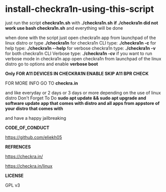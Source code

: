 # install-checkra1n-using-this-script
just run the script **checkra1n.sh** with **./checkra1n.sh** **if ./checkra1n did not work use bash checkra1n.sh** and everything will be done 

when done with the script just open checkra1n app from launchpad of the linux distro or type **./checkra1n** for checkra1n CLI type: **./checkra1n -c** for help type: **./checkra1n --help** for verbose checkra1n type: **./checkra1n -v** for both checkra1n CLI Verbose type: **./checkra1n -cv** if you want to run verbose mode in checkra1n app open checkra1n from launchpad of the linux distro go to options and enable **verbose boot**

**Only FOR A11 DEVICES IN CHECKRA1N ENABLE SKIP A11 BPR CHECK**

FOR MORE INFO GO TO **checkra.in**

and like everyday or 2 days or 3 days or more depending on the use of linux distro Don't Forget To Do **sudo apt update && sudo apt upgrade and software update app that comes with distro and all apps from appstore of your distro that comes with**

and have a happy jailbreaking

**CODE_OF_CONDUCT**

https://github.com/eliekh05

**REFRENCES**

https://checkra.in/

https://checkra.in/linux

**LICENSE**

GPL v3

